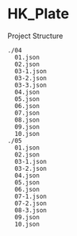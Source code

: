 # HK_Plate

Project Structure

    ./04
      01.json
      02.json
      03-1.json
      03-2.json
      03-3.json
      04.json
      05.json
      06.json
      07.json
      08.json
      09.json
      10.json
    ./05
      01.json
      02.json
      03-1.json
      03-2.json
      04.json
      05.json
      06.json
      07-1.json
      07-2.json
      08-3.json
      09.json
      10.json
